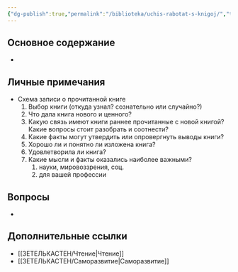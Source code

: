 ```yaml
---
{"dg-publish":true,"permalink":"/biblioteka/uchis-rabotat-s-knigoj/","tags":["книга"],"noteIcon":"","created":"2025-02-21T16:16:38.812+03:00","updated":"2025-03-03T00:56:26.505+03:00"}
---
```


## Основное содержание

- 

## Личные примечания

- Схема записи о прочитанной книге
	1. Выбор книги (откуда узнал? сознательно или случайно?)
	2. Что дала книга нового и ценного?
	3. Какую связь имеют книги раннее прочитанные с новой книгой? Какие вопросы стоит разобрать и соотнести?
	4. Какие факты могут утвердить или опровергнуть выводы книги?
	5. Хорошо ли и понятно ли изложена книга?
	6. Удовлетворила ли книга?
	7. Какие мысли и факты оказались наиболее важными?
		1. науки, мировоззрения, соц. 
		2. для вашей профессии

## Вопросы 

- 

## Дополнительные ссылки

- [[ЗЕТЕЛЬКАСТЕН/Чтение\|Чтение]]
- [[ЗЕТЕЛЬКАСТЕН/Саморазвитие\|Саморазвитие]]
